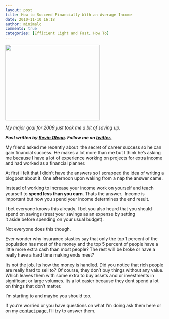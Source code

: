 ```yaml
---
layout: post
title: How to Succeed Financially With an Average Income
date: 2010-11-10 16:18
author: minimalc
comments: true
categories: [Efficient Light and Fast, How To]
---
```

<a rel="attachment wp-att-458" href="http://minimalchanges.com/?attachment_id=458"><img title="View of where I Live" src="http://minimalchanges.com/blog/wp-content/uploads/2010/11/DSC00198-300x240.jpg" alt="" width="300" height="240" /></a>

<em>My major goal for 2009 just took me a bit of saving up.</em>

<em><strong>Post written by </strong><a href="http://minimalchanges.com/blog/about"><strong>Kevin Olega</strong></a><strong>. Follow me on </strong><a href="http://twitter.com/kevinolega"><strong>twitter.</strong></a></em>

My friend asked me recently about  the secret of career success so he can gain financial success. He makes a lot more than me but I think he’s asking me because I have a lot of experience working on projects for extra income and had worked as a financial planner.

At first I felt that I didn’t have the answers so I scrapped the idea of writing a blogpost about it. One afternoon upon waking from a nap the answer came.

Instead of working to increase your income work on yourself and teach yourself to <strong>spend less than you earn</strong>. Thats the answer.  Income is important but how you spend your income determines the end result.

I bet everyone knows this already. I bet you also heard that you should spend on savings (treat your savings as an expense by setting it aside before spending on your usual budget).

Not everyone does this though.

Ever wonder why insurance stastics say that only the top 1 percent of the population has most of the money and the top 5 percent of people have a little more extra cash than most people? The rest will be broke or have a really have a hard time making ends meet?

Its not the job. Its how the money is handled. Did you notice that rich people are really hard to sell to? Of course, they don’t buy things without any value. Which leaves them with some extra to buy assets and or investments in significant or large volumes. Its a lot easier because they dont spend a lot on things that don’t matter.

I’m starting to and maybe you should too.

If you’re worried or you have questions on what I’m doing ask them here or on my <a href="http://minimalchanges.com/blog/contact-me/">contact page</a>, I’ll try to answer them.
